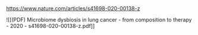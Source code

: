 
https://www.nature.com/articles/s41698-020-00138-z

![[(PDF) Microbiome dysbiosis in lung cancer - from composition to therapy - 2020 - s41698-020-00138-z.pdf]]
